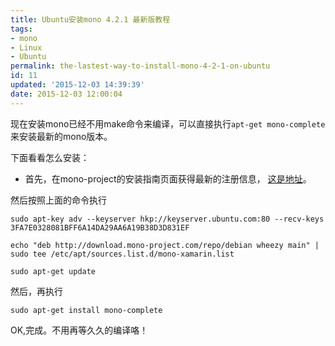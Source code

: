 ```yaml
---
title: Ubuntu安装mono 4.2.1 最新版教程
tags:
- mono
- Linux
- Ubuntu
permalink: the-lastest-way-to-install-mono-4-2-1-on-ubuntu
id: 11
updated: '2015-12-03 14:39:39'
date: 2015-12-03 12:00:04
---
```


现在安装mono已经不用make命令来编译，可以直接执行`apt-get mono-complete`来安装最新的mono版本。

下面看看怎么安装：

- 首先，在mono-project的安装指南页面获得最新的注册信息，
[这是地址](http://www.mono-project.com/docs/getting-started/install/linux/#debian-ubuntu-and-derivatives)。

然后按照上面的命令执行

`sudo apt-key adv --keyserver hkp://keyserver.ubuntu.com:80 --recv-keys 3FA7E0328081BFF6A14DA29AA6A19B38D3D831EF`

`echo "deb http://download.mono-project.com/repo/debian wheezy main" | sudo tee /etc/apt/sources.list.d/mono-xamarin.list`

`sudo apt-get update`

然后，再执行

`sudo apt-get install mono-complete  `

OK,完成。不用再等久久的编译咯！